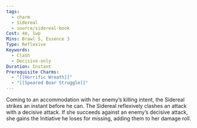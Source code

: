 ```yaml
---
tags:
  - charm
  - Sidereal
  - source/sidereal-book
Cost: 4m, 1wp
Mins: Brawl 5, Essence 3
Type: Reflexive
Keywords:
  - Clash
  - Decisive-only
Duration: Instant
Prerequisite Charms:
  - "[[Horrific Wreath]]"
  - "[[Speared Boar Struggle]]"
---
```

Coming to an accommodation with her enemy’s killing intent, the Sidereal strikes an instant before he can. The Sidereal reflexively clashes an attack with a decisive attack. If she succeeds against an enemy’s decisive attack, she gains the Initiative he loses for missing, adding them to her damage roll.